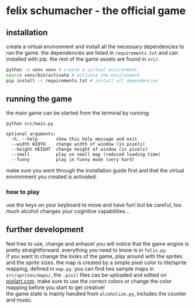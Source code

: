 # felix schumacher - the official game
## installation
create a virtual environment and install all the necessary dependencies to run the game. 
the dependencies are listed in `requirements.txt` and can installed with pip. the rest of the game assets are found in `src/`.
````bash
python -m venv venv # create a virtual environment
source venv/bin/activate # activate the environment
pip install -r requirements.txt # install all dependencies
``````

## running the game
the main game can be started from the terminal by running:
````
python src/main.py

optional arguments:
  -h, --help       show this help message and exit
  --width WIDTH    change width of window (in pixels)
  --height HEIGHT  change height of window (in pixels)
  --small          play on small map (reduced loading time)
  --funny          play in funny mode (very hard)
````
make sure you went through the installation guide first and that the virtual environment you created is activated.

### how to play
use the keys on your keyboard to move and have fun! but be careful, too much alcohol changes your cognitive capabilities...

## further development
feel free to use, change and enhace!
you will notice that the game engine is pretty straightforward. everything you need to know is in `felix.py`.  
if you want to change the looks of the game, play around with the sprites and the sprite sizes.
the map is created by a simple pixel color to tile/sprite mapping, defined in `map.py`. you can find two sample maps in `src/sprites/maps/`, the `.pixil` files can be uploaded and edited on [pixilart.com](pixilart.com). make sure to use the correct colors or change the color mapping before you start to get creative!  
the game state is mainly handled from `alcoholism.py`, includes the counter and music.